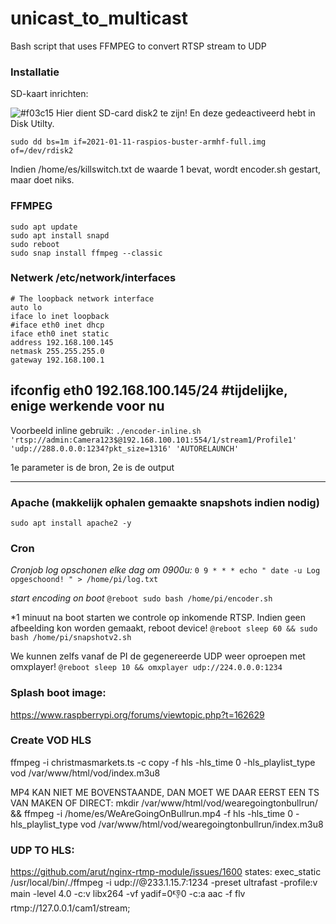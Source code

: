 # unicast_to_multicast
Bash script that uses FFMPEG to convert RTSP stream to UDP




### Installatie
SD-kaart inrichten:

![#f03c15](https://via.placeholder.com/15/f03c15/000000?text=+) Hier dient SD-card disk2 te zijn! En deze gedeactiveerd hebt in Disk Utilty. 

```sudo dd bs=1m if=2021-01-11-raspios-buster-armhf-full.img of=/dev/rdisk2```

Indien /home/es/killswitch.txt de waarde 1 bevat, wordt encoder.sh gestart, maar doet niks.


### FFMPEG
```
sudo apt update
sudo apt install snapd
sudo reboot
sudo snap install ffmpeg --classic
```

### Netwerk /etc/network/interfaces
```
# The loopback network interface
auto lo
iface lo inet loopback
#iface eth0 inet dhcp
iface eth0 inet static
address 192.168.100.145
netmask 255.255.255.0
gateway 192.168.100.1
```
ifconfig eth0 192.168.100.145/24  #tijdelijke, enige werkende voor nu
----

Voorbeeld inline gebruik: 
```./encoder-inline.sh 'rtsp://admin:Camera123$@192.168.100.101:554/1/stream1/Profile1' 'udp://288.0.0.0:1234?pkt_size=1316' 'AUTORELAUNCH'```

1e parameter is de bron, 2e is de output

----

### Apache (makkelijk ophalen gemaakte snapshots indien nodig)
```sudo apt install apache2 -y```


### Cron 

*Cronjob log opschonen elke dag om 0900u:*
```0 9 * * * echo " date -u Log opgeschoond! " > /home/pi/log.txt```

*start encoding on boot*
```@reboot sudo bash /home/pi/encoder.sh```

*1 minuut na boot starten we controle op inkomende RTSP. Indien geen afbeelding kon worden gemaakt, reboot device!
```@reboot sleep 60 && sudo bash /home/pi/snapshotv2.sh```

We kunnen zelfs vanaf de PI de gegenereerde UDP weer oproepen met omxplayer!
```@reboot sleep 10 && omxplayer udp://224.0.0.0:1234```


### Splash boot image:
https://www.raspberrypi.org/forums/viewtopic.php?t=162629


### Create VOD HLS
ffmpeg -i christmasmarkets.ts -c copy -f hls -hls_time 0 -hls_playlist_type vod /var/www/html/vod/index.m3u8

MP4 KAN NIET ME BOVENSTAANDE, DAN MOET WE DAAR EERST EEN TS VAN MAKEN OF  DIRECT:
mkdir /var/www/html/vod/wearegoingtonbullrun/ && 
ffmpeg -i /home/es/WeAreGoingOnBullrun.mp4  -f hls -hls_time 0 -hls_playlist_type vod /var/www/html/vod/wearegoingtonbullrun/index.m3u8


### UDP TO HLS:
https://github.com/arut/nginx-rtmp-module/issues/1600 states:
        exec_static /usr/local/bin/./ffmpeg -i udp://@233.1.15.7:1234 -preset ultrafast -profile:v main -level 4.0 -c:v libx264 -vf yadif=0:-1:0 -c:a aac -f flv rtmp://127.0.0.1/cam1/stream;
